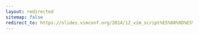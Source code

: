 ```yaml
---
layout: redirected
sitemap: false
redirect_to: https://slides.vimconf.org/2014/12_vim_script%E5%88%9D%E5%BF%83%E8%80%85%E3%81%AB%E4%BD%BF%E3%81%A3%E3%81%A6%E3%82%82%E3%82%89%E3%81%84%E3%81%9F%E3%81%84%E3%80%81%E8%BB%A2%E3%81%B0%E3%81%AC%E5%85%88%E3%81%AE%E6%9D%96%E3%80%8CVint%E3%80%8D__Kuniwak.pdf
---
```

